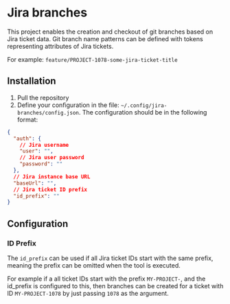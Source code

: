 # Jira branches

This project enables the creation and checkout of git branches based on Jira ticket data. Git branch name patterns can
be defined with tokens representing attributes of Jira tickets.

For example: `feature/PROJECT-1078-some-jira-ticket-title`

## Installation

1. Pull the repository
2. Define your configuration in the file: `~/.config/jira-branches/config.json`. The configuration should be in the
   following format:

```json lines
{
  "auth": {
    // Jira username
    "user": "",
    // Jira user password
    "password": ""
  },
  // Jira instance base URL
  "baseUrl": "",
  // Jira ticket ID prefix
  "id_prefix": ""
}
```

## Configuration

### ID Prefix
The `id_prefix` can be used if all Jira ticket IDs start with the same prefix, meaning the prefix can be omitted when
the tool is executed.

For example if a all ticket IDs start with the prefix `MY-PROJECT-`, and the id_prefix is configured to this, then
branches can be created for a ticket with ID `MY-PROJECT-1078` by just passing `1078` as the argument.
